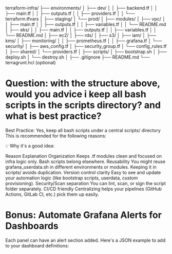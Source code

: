 terraform-infra/
├── environments/
│   ├── dev/
│   │   ├── backend.tf
│   │   ├── main.tf
│   │   ├── outputs.tf
│   │   ├── providers.tf
│   │   └── terraform.tfvars
│   ├── staging/
│   └── prod/
│
├── modules/
│   ├── vpc/
│   │   ├── main.tf
│   │   ├── outputs.tf
│   │   ├── variables.tf
│   │   └── README.md
│   ├── eks/
│   │   ├── main.tf
│   │   ├── outputs.tf
│   │   ├── variables.tf
│   │   └── README.md
│   ├── ec2/
│   ├── rds/
│   ├── s3/
│   ├── iam/
│   ├── kms/
│   ├── monitoring/
│   │   ├── prometheus.tf
│   │   ├── grafana.tf
│   └── security/
│       ├── aws_config.tf
│       ├── security_group.tf
│       └── config_rules.tf
│
├── shared/
│   └── providers.tf
│
├── scripts/
│   ├── bootstrap.sh
│   ├── deploy.sh
│   └── destroy.sh
│
├── .gitignore
├── README.md
└── terragrunt.hcl (optional) 
# Question: with the structure above, would you advice i keep all bash scripts in the scripts directory? and what is best practice? 

Best Practice: Yes, keep all bash scripts under a central scripts/ directory
This is recommended for the following reasons:

💡 Why it's a good idea:

Reason	Explanation
Organization	Keeps .tf modules clean and focused on infra logic only. Bash scripts belong elsewhere.
Reusability	You might reuse grafana_userdata.sh in different environments or modules. Keeping it in scripts/ avoids duplication.
Version control clarity	Easy to see and update your automation logic (like bootstrap scripts, userdata, custom provisioning).
Security/Scan separation	You can lint, scan, or sign the script folder separately.
CI/CD friendly	Centralizing helps your pipelines (GitHub Actions, GitLab CI, etc.) pick them up easily.


# Bonus: Automate Grafana Alerts for Dashboards
Each panel can have an alert section added. Here's a JSON example to add to your dashboard definitions:

 